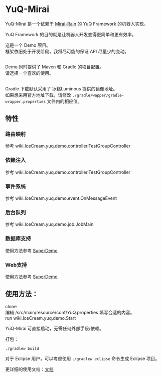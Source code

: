 # YuQ-Mirai

YuQ-Mirai 是一个依赖于 [Mirai-Rain](https://github.com/YuQWorks/Mirai-Rain) 的 YuQ Framework 的机器人实现。

YuQ Framework 的目的就是让机器人开发变得更简单和更有效率。

这是一个 Demo 项目。  
框架依旧处于开发阶段，我将尽可能的保证 API 尽量少的变动。

##

Demo 同时提供了 Maven 和 Gradle 的项目配置。  
请选择一个喜欢的使用。

##

Gradle 下载默认采用了 冰糕Luminous 提供的镜像地址。  
如果想采用官方地址下载，请修改 `./gradle/wapper/gradle-wrapper.properties` 文件内的相应值。

## 特性

### 路由映射
参考 wiki.IceCream.yuq.demo.controller.TestGroupController
### 依赖注入
参考 wiki.IceCream.yuq.demo.controller.TestGroupController
### 事件系统
参考 wiki.IceCream.yuq.demo.event.OnMessageEvent
### 后台队列
参考 wiki.IceCream.yuq.demo.job.JobMain
### 数据库支持
使用方法参考 [SuperDemo](https://github.com/YuQWorks/YuQ-SuperDemo)
### Web支持
使用方法参考 [SuperDemo](https://github.com/YuQWorks/YuQ-SuperDemo)
## 使用方法：
clone  
编辑 /src/main/resource/conf/YuQ.properties 填写合适的内容。  
run wiki.IceCream.yuq.demo.Start  

YuQ-Mirai 可直接启动，无需任何外部手段/依赖。

打包：
```
./gradlew build
```
对于 Eclipse 用户，可以考虑使用 `./gradlew eclipse` 命令生成 Eclipse 项目。

更详细的使用文档：[文档](https://yuqworks.github.io/YuQ-Doc/)
